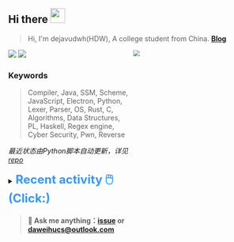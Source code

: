 ## Hi there <img src="https://raw.githubusercontent.com/MartinHeinz/MartinHeinz/master/wave.gif" width="30px">

> Hi, I'm dejavudwh(HDW), A college student from China. **[Blog](https://www.cnblogs.com/secoding)** 

![](https://komarev.com/ghpvc/?username=dejavudwh)
<img src="https://img.shields.io/badge/BLOG-dejavudwh-blue"><a href="https://www.cnblogs.com/secoding/"></a></img>
<img align="right" width="50%" src="https://github-readme-stats.vercel.app/api?username=dejavudwh&show_icons=true&theme=onedark&count_private=true" style="zoom: 80%;" /> 

### Keywords 

> Compiler, Java, SSM, Scheme, JavaScript, Electron, Python, Lexer, Parser, OS, Rust, C, Algorithms, Data Structures, PL, Haskell, Regex engine, Cyber Security, Pwn, Reverse

*最近状态由Python脚本自动更新，详见<a href="https://github.com/dejavudwh/dejavudwh"> repo</a>*

<details>

  <summary><font size="5.5" color="#3399FF"><b>Recent activity 🖱️(Click:)</b></font></summary>

  - <details open>

    <summary><font size="3.5" color="#3399FF"><b>Recent Post 🖱️</b></font></summary>
    <br>
    <table>
    <tr>
    <td>
    <!-- ZHIHUPOSTS:START --> 

    <!-- ZHIHUPOSTS:END -->
    </td>
    <td>
    <!-- GITHUB:START -->

    - [dejavudwh opened an issue in anuraghazra/github-readme-stats](https://github.com/anuraghazra/github-readme-stats/issues/1166) - 2021-07-01T09:33:38Z
    - [dejavudwh pushed to main in dejavudwh/newboy](https://github.com/dejavudwh/newboy/compare/7b62ae354e...2fa1c09ca4) - 2021-07-01T08:35:36Z
    - [dejavudwh pushed to main in dejavudwh/newboy](https://github.com/dejavudwh/newboy/compare/8ff0041102...7b62ae354e) - 2021-07-01T07:35:29Z
    - [dejavudwh pushed to main in dejavudwh/newboy](https://github.com/dejavudwh/newboy/compare/8d6c63ad92...8ff0041102) - 2021-06-30T12:57:14Z
    - [dejavudwh pushed to main in dejavudwh/newboy](https://github.com/dejavudwh/newboy/compare/42e7246421...8d6c63ad92) - 2021-06-30T09:48:05Z
    <!-- GITHUB:END -->
    </td>
    </tr>
    </table>
  </details>

</details>

> #### 💬 Ask me anything：[issue](https://github.com/dejavudwh/dejavudwh/issues) or [daweihucs@outlook.com](mailto:daweihucs@outlook.com)